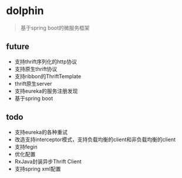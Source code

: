 # dolphin
>基于spring boot的微服务框架



## future
- 支持thrift序列化的http协议
- 支持原生thrift协议
- 支持ribbon的ThriftTemplate
- thrift原生server
- 支持eureka的服务注册发现
- 基于spring boot


## todo
- 支持eureka的各种重试
- 改造支持interceptor模式，支持负载均衡的client和非负载均衡的client
- 支持fegin
- 优化配置
- RxJava封装异步Thrift Client
- 支持spring xml配置
